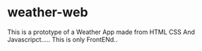 # weather-web
 This is a prototype of a Weather App made from HTML CSS And Javascripct.....
 This is only FrontENd..
